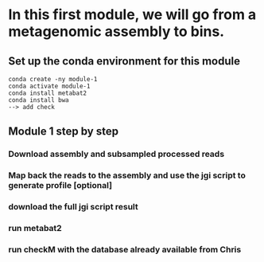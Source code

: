 # In this first module, we will go from a metagenomic assembly to bins.


## Set up the conda environment for this module

```
conda create -ny module-1
conda activate module-1
conda install metabat2
conda install bwa
--> add check
```

## Module 1 step by step

### Download assembly and subsampled processed reads

### Map back the reads to the assembly and use the jgi script to generate profile [optional]

### download the full jgi script result

### run metabat2

### run checkM with the database already available from Chris
